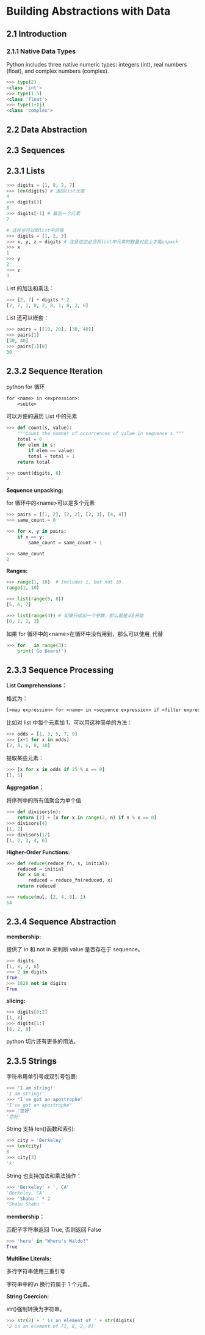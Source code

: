# Building Abstractions with Data

## 2.1 Introduction

### 2.1.1 Native Data Types

Python includes three native numeric types: integers (int), real numbers (float), and complex numbers (complex).

```py
>>> type(2)
<class 'int'>
>>> type(1.5)
<class 'float'>
>>> type(1+1j)
<class 'complex'>
```

## 2.2 Data Abstraction

## 2.3 Sequences

## 2.3.1 Lists

```py
>>> digits = [1, 8, 2, 7]
>>> len(digits) # 返回list长度
4
>>> digits[3]
8
>>> digits[-1] # 最后一个元素
7

# 这样也可以取list中的值
>>> digits = [1, 2, 3]
>>> x, y, z = digits # 注意这边必须和list中元素的数量对应上才能unpack
>>> x
1
>>> y
2
>>> z
3
```

List 的加法和乘法：

```py
>>> [2, 7] + digits * 2
[2, 7, 1, 8, 2, 8, 1, 8, 2, 8]
```

List 还可以嵌套：

```py
>>> pairs = [[10, 20], [30, 40]]
>>> pairs[1]
[30, 40]
>>> pairs[1][0]
30
```

## 2.3.2 Sequence Iteration

python for 循环

```txt
for <name> in <expression>:
    <suite>
```

可以方便的遍历 List 中的元素

```py
>>> def count(s, value):
	"""Count the number of occurrences of value in sequence s."""
	total = 0
	for elem in s:
	    if elem == value:
		total = total + 1
	return total

>>> count(digits, 8)
2
```

**Sequence unpacking:**

for 循环中的\<name\>可以是多个元素

```py
>>> pairs = [[1, 2], [2, 2], [2, 3], [4, 4]]
>>> same_count = 0

>>> for x, y in pairs:
	if x == y:
	    same_count = same_count + 1

>>> same_count
2
```

**Ranges:**

```py
>>> range(1, 10)  # Includes 1, but not 10
range(1, 10)

>>> list(range(5, 8))
[5, 6, 7]

>>> list(range(4)) # 如果只给出一个参数，那么就是从0开始
[0, 1, 2, 3]
```

如果 for 循环中的\<name\>在循环中没有用到，那么可以使用`_`代替

```py
>>> for _ in range(3):
	print('Go Bears!')
```

## 2.3.3 Sequence Processing

**List Comprehensions：**

格式为：

```txt
[<map expression> for <name> in <sequence expression> if <filter expression>]
```

比如对 list 中每个元素加 1，可以用这种简单的方法：

```py
>>> odds = [1, 3, 5, 7, 9]
>>> [x+1 for x in odds]
[2, 4, 6, 8, 10]
```

提取某些元素：

```py
>>> [x for x in odds if 25 % x == 0]
[1, 5]
```

**Aggregation：**

将序列中的所有值聚合为单个值

```py
>>> def divisors(n):
	return [1] + [x for x in range(2, n) if n % x == 0]
>>> divisors(4)
[1, 2]
>>> divisors(12)
[1, 2, 3, 4, 6]
```

**Higher-Order Functions:**

```py
>>> def reduce(reduce_fn, s, initial):
	reduced = initial
	for x in s:
	    reduced = reduce_fn(reduced, x)
	return reduced

>>> reduce(mul, [2, 4, 8], 1)
64
```

## 2.3.4 Sequence Abstraction

**membership:**

提供了 in 和 not in 来判断 value 是否存在于 sequence。

```py
>>> digits
[1, 8, 2, 8]
>>> 2 in digits
True
>>> 1828 not in digits
True
```

**slicing:**

```py
>>> digits[0:2]
[1, 8]
>>> digits[1:]
[8, 2, 8]
```

python 切片还有更多的用法。

## 2.3.5 Strings

字符串用单引号或双引号包裹:

```py
>>> 'I am string!'
'I am string!'
>>> "I've got an apostrophe"
"I've got an apostrophe"
>>> '您好'
'您好'
```

String 支持 len()函数和索引:

```py
>>> city = 'Berkeley'
>>> len(city)
8
>>> city[3]
'k'
```

String 也支持加法和乘法操作：

```py
>>> 'Berkeley' + ', CA'
'Berkeley, CA'
>>> 'Shabu ' * 2
'Shabu Shabu '
```

**membership：**

匹配子字符串返回 True, 否则返回 False

```py
>>> 'here' in "Where's Waldo?"
True
```

**Multiline Literals:**

多行字符串使用三重引号

字符串中的\n 换行符属于 1 个元素。

**String Coercion:**

str()强制转换为字符串。

```py
>>> str(2) + ' is an element of ' + str(digits)
'2 is an element of [1, 8, 2, 8]'
```

